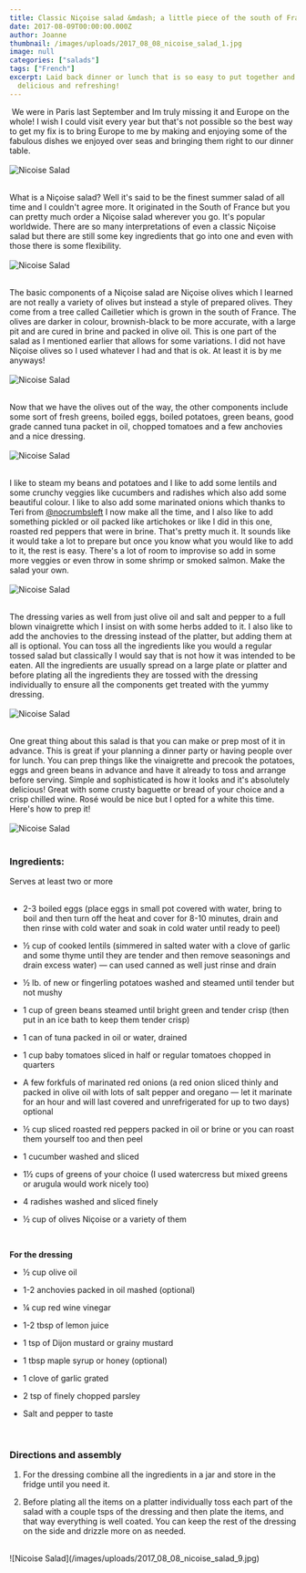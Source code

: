 ```yaml
---
title: Classic Niçoise salad &mdash; a little piece of the south of France on a plate
date: 2017-08-09T00:00:00.000Z
author: Joanne
thumbnail: /images/uploads/2017_08_08_nicoise_salad_1.jpg
image: null
categories: ["salads"]
tags: ["French"]
excerpt: Laid back dinner or lunch that is so easy to put together and absolutely
  delicious and refreshing!
---
```

​
We were in Paris last September and Im truly missing it and Europe on the whole! I wish I could visit every year but that's not possible so the best way to get my fix is to bring Europe to me by making and enjoying some of the fabulous dishes we enjoyed over seas and bringing them right to our dinner table.
<br>
<br>
![Nicoise Salad](/images/uploads/2017_08_08_nicoise_salad_2.jpg)
<br>
<br>

What is a Niçoise salad? Well it's said to be the finest summer salad of all time and I couldn't agree more. It originated in the South of France but you can pretty much order a Niçoise salad wherever you go.  It's popular worldwide. There are so many interpretations of even a classic Niçoise salad but there are still some key ingredients that go into one and even with those there is some flexibility.
<br>
<br>
![Nicoise Salad](/images/uploads/2017_08_08_nicoise_salad_3.jpg)
<br>
<br>

The basic components of a Niçoise salad are Niçoise olives which I learned are not really a variety of olives but instead a style of prepared olives.  They come from a tree called Cailletier which is grown in the south of France. The olives are darker in colour, brownish-black to be more accurate, with a large pit and are cured in brine and packed in olive oil. This is one part of the salad as I mentioned earlier that allows for some variations. I did not have Niçoise olives so I used whatever I had and that is ok.  At least it is by me anyways!
<br>
<br>
![Nicoise Salad](/images/uploads/2017_08_08_nicoise_salad_4.jpg)
<br>
<br>

Now that we have the olives out of the way, the other components include some sort of fresh greens, boiled eggs, boiled potatoes, green beans, good grade canned tuna packet in oil, chopped tomatoes and a few anchovies and a nice dressing.
<br>
<br>
![Nicoise Salad](/images/uploads/2017_08_08_nicoise_salad_5.jpg)
<br>
<br>

I like to steam my beans and potatoes and I like to add some lentils and some crunchy veggies like cucumbers and radishes which also add some beautiful colour.  I like to also add some marinated onions which thanks to Teri from [@nocrumbsleft](https://www.instagram.com/nocrumbsleft) I now make all the time, and I also like to add something pickled or oil packed like artichokes or like I did in this one, roasted red peppers that were in brine. That's pretty much it.  It sounds like it would take a lot to prepare but once you know what you would like to add to it, the rest is easy.  There's a lot of room to improvise so add in some more veggies or even throw in some shrimp or smoked salmon. Make the salad your own.  
<br>
![Nicoise Salad](/images/uploads/2017_08_08_nicoise_salad_6.jpg)
<br>
<br>

The dressing varies as well from just olive oil and salt and pepper to a full blown vinaigrette which I insist on with some herbs added to it. I also like to add the anchovies to the dressing instead of the platter, but adding them at all is optional.  You can toss all the ingredients like you would a regular tossed salad but classically I would say that is not how it was intended to be eaten. All the ingredients are usually spread on a large plate or platter and before plating all the ingredients they are tossed with the dressing individually to ensure all the components get treated with the yummy dressing.  
<br>
![Nicoise Salad](/images/uploads/2017_08_08_nicoise_salad_7.jpg)
<br>
<br>

One great thing about this salad is that you can make or prep most of it in advance. This is great if your planning a dinner party or having people over for lunch. You can prep things like the vinaigrette and precook the potatoes, eggs and green beans in advance and have it already to toss and arrange before serving.  Simple and sophisticated is how it looks and it's absolutely delicious! Great with some crusty baguette or bread of your choice and a crisp chilled wine. Rosé would be nice but I opted for a white this time.  Here's how to prep it!
<br>
<br>
![Nicoise Salad](/images/uploads/2017_08_08_nicoise_salad_8.jpg)
<br>
<br>

### Ingredients:
Serves at least two or more
<br>
<br>

* 2-3 boiled eggs (place eggs in small pot covered with water, bring to boil and then turn off the heat and cover for 8-10 minutes, drain and then rinse with cold water and soak in cold water until ready to peel)

* &frac12; cup of cooked lentils (simmered  in salted water with a clove of garlic and some thyme until they are tender and then  remove seasonings and drain excess water) &mdash; can used canned as well just rinse and drain

* &frac12; lb. of new or fingerling potatoes washed and steamed until tender but not mushy

* 1 cup of green beans steamed until bright green and tender crisp (then put in an ice bath to keep them tender crisp)

* 1 can of tuna packed in oil or water, drained

* 1 cup baby tomatoes sliced in half or regular tomatoes chopped in quarters

* A few forkfuls of marinated red onions (a red onion sliced thinly and packed in olive oil with lots of salt pepper and oregano &mdash; let it marinate for an hour and will last covered and unrefrigerated for up to two days) optional

* &frac12; cup sliced roasted red peppers packed in oil or brine or you can roast them yourself too and then peel

* 1 cucumber washed and sliced

* 1&frac12; cups of greens of your choice (I used watercress but mixed greens or arugula would work nicely too)

* 4 radishes washed and sliced finely

* &frac12; cup of olives Niçoise or a variety of them  
<br>

**For the dressing**

* &frac12; cup olive oil

* 1-2 anchovies packed in oil mashed (optional)

* &frac14; cup red wine vinegar

* 1-2 tbsp of lemon juice

* 1 tsp of Dijon mustard or grainy mustard

* 1 tbsp maple syrup or honey (optional)

* 1 clove of garlic grated

* 2 tsp of finely chopped parsley

* Salt and pepper to taste  
<br>

### Directions and assembly

1. For the dressing combine all the ingredients in a jar and store in the fridge until you need it.

1. Before plating all the items on a platter individually toss each part of the salad with a couple tsps of the dressing and then plate the items, and that way everything is well coated.  You can keep the rest of the dressing on the side and drizzle more on as needed.


<br>
![Nicoise Salad](/images/uploads/2017_08_08_nicoise_salad_9.jpg)
